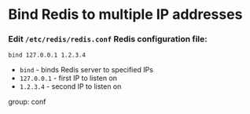 # Bind Redis to multiple IP addresses

### Edit `/etc/redis/redis.conf` Redis configuration file:

```redis
bind 127.0.0.1 1.2.3.4
```

- `bind` - binds Redis server to specified IPs
- `127.0.0.1` - first IP to listen on
- `1.2.3.4` - second IP to listen on

group: conf


